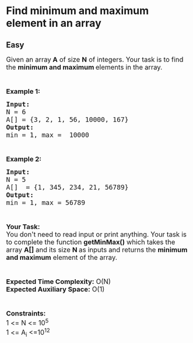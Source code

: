 # Find minimum and maximum element in an array
## Easy
<div class="problem-statement" style="user-select: auto;">
                <p style="user-select: auto;"></p><p style="user-select: auto;"><span style="font-size: 18px; user-select: auto;">Given an array<strong style="user-select: auto;"> A</strong> of size <strong style="user-select: auto;">N</strong> of integers. Your task is to find the <strong style="user-select: auto;">minimum and maximum </strong>elements in the&nbsp;array.</span></p>

<p style="user-select: auto;">&nbsp;</p>

<p style="user-select: auto;"><span style="font-size: 18px; user-select: auto;"><strong style="user-select: auto;">Example 1:</strong></span></p>

<pre style="position: relative; user-select: auto;"><span style="font-size: 18px; user-select: auto;"><strong style="user-select: auto;">Input:</strong>
N = 6
A[] = {3, 2, 1, 56, 10000, 167}
<strong style="user-select: auto;">Output:</strong>
min = 1, max =  10000</span><div class="open_grepper_editor" title="Edit &amp; Save To Grepper" style="user-select: auto;"></div></pre>

<p style="user-select: auto;">&nbsp;</p>

<p style="user-select: auto;"><span style="font-size: 18px; user-select: auto;"><strong style="user-select: auto;">Example 2:</strong></span></p>

<pre style="position: relative; user-select: auto;"><span style="font-size: 18px; user-select: auto;"><strong style="user-select: auto;">Input:</strong>
N = 5
A[]  = {1, 345, 234, 21, 56789}
<strong style="user-select: auto;">Output:</strong>
min = 1, max = 56789</span><div class="open_grepper_editor" title="Edit &amp; Save To Grepper" style="user-select: auto;"></div></pre>

<p style="user-select: auto;">&nbsp;</p>

<p style="user-select: auto;"><span style="font-size: 18px; user-select: auto;"><strong style="user-select: auto;">Your Task:&nbsp;&nbsp;</strong><br style="user-select: auto;">
You don't need to read input or print anything. Your task is to complete the function <strong style="user-select: auto;">getMinMax()</strong>&nbsp;which takes the array <strong style="user-select: auto;">A[]</strong> and its size <strong style="user-select: auto;">N</strong><strong style="user-select: auto;"> </strong>as inputs and returns the <strong style="user-select: auto;">minimum and maximum</strong> element of the&nbsp;array.</span></p>

<p style="user-select: auto;">&nbsp;</p>

<p style="user-select: auto;"><span style="font-size: 18px; user-select: auto;"><strong style="user-select: auto;">Expected Time Complexity:</strong> O(N)<br style="user-select: auto;">
<strong style="user-select: auto;">Expected Auxiliary Space:</strong> O(1)</span></p>

<p style="user-select: auto;">&nbsp;</p>

<p style="user-select: auto;"><span style="font-size: 18px; user-select: auto;"><strong style="user-select: auto;">Constraints:</strong><br style="user-select: auto;">
1 &lt;= N &lt;= 10<sup style="user-select: auto;">5</sup><br style="user-select: auto;">
1 &lt;= A<sub style="user-select: auto;">i</sub> &lt;=10<sup style="user-select: auto;">12</sup></span></p>
 <p style="user-select: auto;"></p>
            </div>